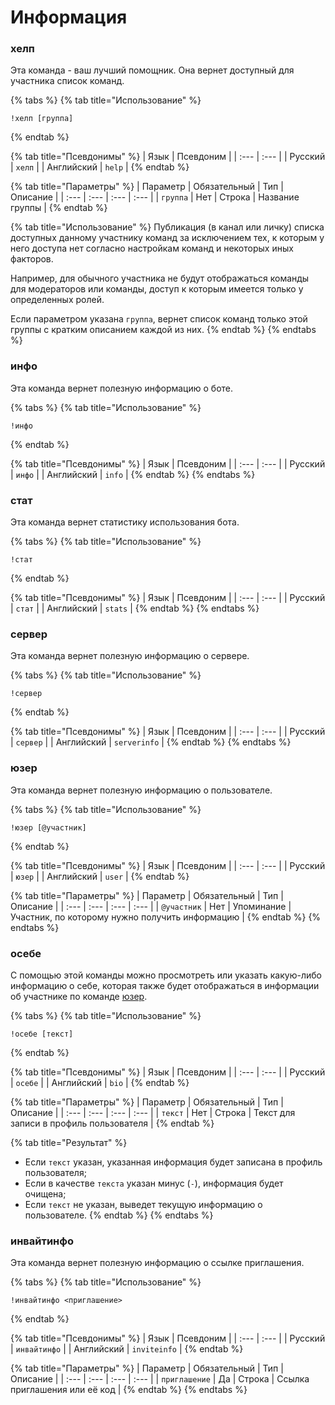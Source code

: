 # Информация

### хелп <a id="help"></a>

Эта команда - ваш лучший помощник. Она вернет доступный для участника список команд.

{% tabs %}
{% tab title="Использование" %}
```text
!хелп [группа]
```
{% endtab %}

{% tab title="Псевдонимы" %}
| Язык | Псевдоним |
| :--- | :--- |
| Русский | `хелп` |
| Английский | `help` |
{% endtab %}

{% tab title="Параметры" %}
| Параметр | Обязательный | Тип | Описание |
| :--- | :--- | :--- | :--- |
| `группа` | Нет | Строка | Название группы |
{% endtab %}

{% tab title="Использование" %}
Публикация \(в канал или личку\) списка доступных данному участнику команд за исключением тех, к которым у него доступа нет согласно настройкам команд и некоторых иных факторов.

Например, для обычного участника не будут отображаться команды для модераторов или команды, доступ к которым имеется только у определенных ролей.

Если параметром указана `группа`, вернет список команд только этой группы с кратким описанием каждой из них.
{% endtab %}
{% endtabs %}

### инфо

Эта команда вернет полезную информацию о боте.

{% tabs %}
{% tab title="Использование" %}
```text
!инфо
```
{% endtab %}

{% tab title="Псевдонимы" %}
| Язык | Псевдоним |
| :--- | :--- |
| Русский | `инфо` |
| Английский | `info` |
{% endtab %}
{% endtabs %}

### стат <a id="stats"></a>

Эта команда вернет статистику использования бота.

{% tabs %}
{% tab title="Использование" %}
```text
!стат
```
{% endtab %}

{% tab title="Псевдонимы" %}
| Язык | Псевдоним |
| :--- | :--- |
| Русский | `стат` |
| Английский | `stats` |
{% endtab %}
{% endtabs %}

### сервер <a id="serverinfo"></a>

Эта команда вернет полезную информацию о сервере.

{% tabs %}
{% tab title="Использование" %}
```text
!сервер
```
{% endtab %}

{% tab title="Псевдонимы" %}
| Язык | Псевдоним |
| :--- | :--- |
| Русский | `сервер` |
| Английский | `serverinfo` |
{% endtab %}
{% endtabs %}

### юзер <a id="user"></a>

Эта команда вернет полезную информацию о пользователе.

{% tabs %}
{% tab title="Использование" %}
```text
!юзер [@участник]
```
{% endtab %}

{% tab title="Псевдонимы" %}
| Язык | Псевдоним |
| :--- | :--- |
| Русский | `юзер` |
| Английский | `user` |
{% endtab %}

{% tab title="Параметры" %}
| Параметр | Обязательный | Тип | Описание |
| :--- | :--- | :--- | :--- |
| `@участник` | Нет | Упоминание | Участник, по которому нужно получить информацию |
{% endtab %}
{% endtabs %}

### осебе <a id="bio"></a>

С помощью этой команды можно просмотреть или указать какую-либо информацию о себе, которая также будет отображаться в информации об участнике по команде [юзер](information.md#yuzer).

{% tabs %}
{% tab title="Использование" %}
```text
!осебе [текст]
```
{% endtab %}

{% tab title="Псевдонимы" %}
| Язык | Псевдоним |
| :--- | :--- |
| Русский | `осебе` |
| Английский | `bio` |
{% endtab %}

{% tab title="Параметры" %}
| Параметр | Обязательный | Тип | Описание |
| :--- | :--- | :--- | :--- |
| `текст` | Нет | Строка | Текст для записи в профиль пользователя |
{% endtab %}

{% tab title="Результат" %}
* Если `текст` указан, указанная информация будет записана в профиль пользователя;
* Если в качестве `текста` указан минус \(`-`\), информация будет очищена;
* Если `текст` не указан, выведет текущую информацию о пользователе.
{% endtab %}
{% endtabs %}

### инвайтинфо <a id="inviteinfo"></a>

Эта команда вернет полезную информацию о ссылке приглашения.

{% tabs %}
{% tab title="Использование" %}
```text
!инвайтинфо <приглашение>
```
{% endtab %}

{% tab title="Псевдонимы" %}
| Язык | Псевдоним |
| :--- | :--- |
| Русский | `инвайтинфо` |
| Английский | `inviteinfo` |
{% endtab %}

{% tab title="Параметры" %}
| Параметр | Обязательный | Тип | Описание |
| :--- | :--- | :--- | :--- |
| `приглашение` | Да | Строка | Ссылка приглашения или её код |
{% endtab %}
{% endtabs %}

